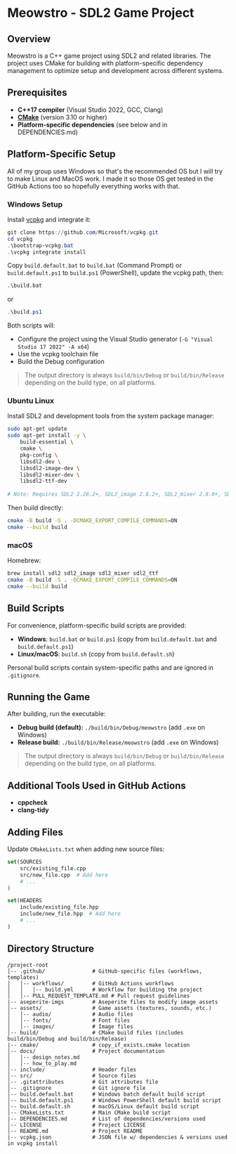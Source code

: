 # Meowstro - SDL2 Game Project

## Overview
Meowstro is a C++ game project using SDL2 and related libraries. The project uses CMake for building with platform-specific dependency management to optimize setup and development across different systems.

## Prerequisites

- **C++17 compiler** (Visual Studio 2022, GCC, Clang)
- **[CMake](https://cmake.org/download/)** (version 3.10 or higher)
- **Platform-specific dependencies** (see below and in DEPENDENCIES.md)

## Platform-Specific Setup

All of my group uses Windows so that's the recommended OS but I will try to make Linux and MacOS work. I made it so those OS get tested in the GitHub Actions too so hopefully everything works with that.

### Windows Setup

Install [vcpkg](https://github.com/microsoft/vcpkg) and integrate it:

```powershell
git clone https://github.com/Microsoft/vcpkg.git
cd vcpkg
.\bootstrap-vcpkg.bat
.\vcpkg integrate install
```

Copy `build.default.bat` to `build.bat` (Command Prompt) or `build.default.ps1` to `build.ps1` (PowerShell), update the vcpkg path, then:

```cmd
.\build.bat
```
or
```ps1
.\build.ps1
```

Both scripts will:
- Configure the project using the Visual Studio generator (`-G "Visual Studio 17 2022" -A x64`)
- Use the vcpkg toolchain file
- Build the Debug configuration

> The output directory is always `build/bin/Debug` or `build/bin/Release` depending on the build type, on all platforms.

### Ubuntu Linux

Install SDL2 and development tools from the system package manager:

```bash
sudo apt-get update
sudo apt-get install -y \
    build-essential \
    cmake \
    pkg-config \
    libsdl2-dev \
    libsdl2-image-dev \
    libsdl2-mixer-dev \
    libsdl2-ttf-dev
    
# Note: Requires SDL2 2.28.2+, SDL2_image 2.8.2+, SDL2_mixer 2.8.0+, SDL2_ttf 2.22.0+
```

Then build directly:
```bash
cmake -B build -S . -DCMAKE_EXPORT_COMPILE_COMMANDS=ON
cmake --build build
```

### macOS

Homebrew:
```bash
brew install sdl2 sdl2_image sdl2_mixer sdl2_ttf
cmake -B build -S . -DCMAKE_EXPORT_COMPILE_COMMANDS=ON
cmake --build build
```

## Build Scripts

For convenience, platform-specific build scripts are provided:

- **Windows**: `build.bat` or `build.ps1` (copy from `build.default.bat` and `build.default.ps1`)
- **Linux/macOS**: `build.sh` (copy from `build.default.sh`)

Personal build scripts contain system-specific paths and are ignored in `.gitignore`.

## Running the Game

After building, run the executable:

- **Debug build (default):** `./build/bin/Debug/meowstro` (add `.exe` on Windows)
- **Release build:** `./build/bin/Release/meowstro` (add `.exe` on Windows)

> The output directory is always `build/bin/Debug` or `build/bin/Release` depending on the build type, on all platforms.

## Additional Tools Used in GitHub Actions

- **cppcheck**
- **clang-tidy**

## Adding Files

Update `CMakeLists.txt` when adding new source files:

```cmake
set(SOURCES
    src/existing_file.cpp
    src/new_file.cpp  # Add here
    # ...
)

set(HEADERS
    include/existing_file.hpp
    include/new_file.hpp  # Add here
    # ...
)
```

## Directory Structure
```
/project-root
│-- .github/               # GitHub-specific files (workflows, templates)
│   │-- workflows/         # GitHub Actions workflows
│   │   │-- build.yml      # Workflow for building the project
│   │-- PULL_REQUEST_TEMPLATE.md # Pull request guidelines
|-- aseperite-imgs         # Aseperite files to modify image assets
│-- assets/                # Game assets (textures, sounds, etc.)
│   │-- audio/             # Audio files
│   │-- fonts/             # Font files
│   │-- images/            # Image files
│-- build/                 # CMake build files (includes build/bin/Debug and build/bin/Release)
|-- cmake/                 # copy_if_exists.cmake location
│-- docs/                  # Project documentation
│   │-- design_notes.md
│   │-- how_to_play.md
│-- include/               # Header files
│-- src/                   # Source files
│-- .gitattributes         # Git attributes file
│-- .gitignore             # Git ignore file
│-- build.default.bat      # Windows batch default build script
│-- build.default.ps1      # Windows PowerShell default build script
│-- build.default.sh       # macOS/Linux default build script
│-- CMakeLists.txt         # Main CMake build script
|-- DEPENDENCIES.md        # List of dependencies/versions used
│-- LICENSE                # Project LICENSE
│-- README.md              # Project README
|-- vcpkg.json             # JSON file w/ dependencies & versions used in vcpkg install

```